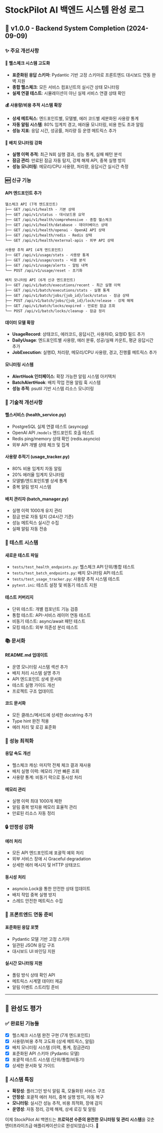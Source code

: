 # StockPilot AI 백엔드 시스템 완성 로그

## 🎉 v1.0.0 - Backend System Completion (2024-09-09)

### ✨ 주요 개선사항

#### 🏥 헬스체크 시스템 고도화
- **표준화된 응답 스키마**: Pydantic 기반 고정 스키마로 프론트엔드 대시보드 연동 완벽 지원
- **종합 헬스체크**: 모든 서비스 컴포넌트의 실시간 상태 모니터링
- **실제 연결 테스트**: 시뮬레이션이 아닌 실제 서비스 연결 상태 확인

#### 💰 사용량/비용 추적 시스템 확장
- **상세 메트릭스**: 엔드포인트별, 모델별, 에러 코드별 세분화된 사용량 통계
- **자동 알림 시스템**: 80% 임계치 경고, 에러율 모니터링, 비용 한도 초과 알림
- **성능 지표**: 응답 시간, 성공률, 처리량 등 운영 메트릭스 추가

#### 🔧 배치 모니터링 강화  
- **실행 이력 추적**: 최근 N회 실행 결과, 성능 통계, 실패 패턴 분석
- **잠금 관리**: 만료된 잠금 자동 탐지, 강제 해제 API, 중복 실행 방지
- **성능 모니터링**: 메모리/CPU 사용량, 처리량, 응답시간 실시간 측정

### 🆕 신규 기능

#### API 엔드포인트 추가
```
헬스체크 API (7개 엔드포인트)
├── GET /api/v1/health - 기본 상태
├── GET /api/v1/status - 대시보드용 요약  
├── GET /api/v1/health/comprehensive - 종합 헬스체크
├── GET /api/v1/health/database - 데이터베이스 상태
├── GET /api/v1/health/openai - OpenAI API 상태
├── GET /api/v1/health/redis - Redis 상태
└── GET /api/v1/health/external-apis - 외부 API 상태

사용량 추적 API (4개 엔드포인트)
├── GET /api/v1/usage/stats - 사용량 통계
├── GET /api/v1/usage/costs - 비용 분석
├── GET /api/v1/usage/alerts - 알림 내역
└── POST /api/v1/usage/reset - 초기화

배치 모니터링 API (6개 신규 엔드포인트)
├── GET /api/v1/batch/executions/recent - 최근 실행 이력
├── GET /api/v1/batch/executions/stats - 실행 통계
├── GET /api/v1/batch/jobs/{job_id}/lock/status - 잠금 상태
├── POST /api/v1/batch/jobs/{job_id}/lock/release - 강제 해제
├── GET /api/v1/batch/locks/expired - 만료된 잠금 조회
└── POST /api/v1/batch/locks/cleanup - 잠금 정리
```

#### 데이터 모델 확장
- **UsageRecord**: 상태코드, 에러코드, 응답시간, 사용자ID, 요청ID 필드 추가
- **DailyUsage**: 엔드포인트별 사용량, 에러 분류, 성공/실패 카운트, 평균 응답시간 추가
- **JobExecution**: 실행ID, 처리량, 메모리/CPU 사용량, 경고, 진행률 메트릭스 추가

#### 모니터링 시스템
- **AlertHook 인터페이스**: 확장 가능한 알림 시스템 아키텍처
- **BatchAlertHook**: 배치 작업 전용 알림 훅 시스템  
- **성능 추적**: psutil 기반 시스템 리소스 모니터링

### 🔧 기술적 개선사항

#### 헬스서비스 (health_service.py)
- PostgreSQL 실제 연결 테스트 (asyncpg)
- OpenAI API `/models` 엔드포인트 호출 테스트
- Redis ping/memory 상태 확인 (redis.asyncio)
- 외부 API 개별 상태 체크 및 집계

#### 사용량 추적기 (usage_tracker.py)  
- 80% 비용 임계치 자동 알림
- 20% 에러율 임계치 모니터링
- 모델별/엔드포인트별 상세 통계
- 중복 알림 방지 시스템

#### 배치 관리자 (batch_manager.py)
- 실행 이력 1000개 유지 관리
- 잠금 만료 자동 탐지 (24시간 기준)
- 성능 메트릭스 실시간 수집
- 실패 알림 자동 전송

### 🧪 테스트 시스템

#### 새로운 테스트 파일
- `tests/test_health_endpoints.py`: 헬스체크 API 단위/통합 테스트
- `tests/test_batch_endpoints.py`: 배치 모니터링 API 테스트
- `tests/test_usage_tracker.py`: 사용량 추적 시스템 테스트
- `pytest.ini`: 테스트 설정 및 비동기 테스트 지원

#### 테스트 커버리지
- 단위 테스트: 개별 컴포넌트 기능 검증
- 통합 테스트: API-서비스 레이어 연동 테스트
- 비동기 테스트: async/await 패턴 테스트
- 모킹 테스트: 외부 의존성 분리 테스트

### 📚 문서화

#### README.md 업데이트
- 운영 모니터링 시스템 섹션 추가
- 배치 처리 시스템 설명 추가
- API 엔드포인트 상세 문서화
- 테스트 실행 가이드 개선
- 프로젝트 구조 업데이트

#### 코드 문서화
- 모든 클래스/메서드에 상세한 docstring 추가
- Type hint 완전 적용
- 에러 처리 및 로깅 표준화

### 🚀 성능 최적화

#### 응답 속도 개선
- 헬스체크 캐싱: 마지막 전체 체크 결과 재사용
- 배치 실행 이력: 메모리 기반 빠른 조회
- 사용량 통계: 비동기 락으로 동시성 처리

#### 메모리 관리
- 실행 이력 최대 1000개 제한
- 알림 중복 방지용 메모리 효율적 관리
- 만료된 리소스 자동 정리

### 🔒 안정성 강화

#### 에러 처리
- 모든 API 엔드포인트에 포괄적 예외 처리
- 외부 서비스 장애 시 Graceful degradation
- 상세한 에러 메시지 및 HTTP 상태코드

#### 동시성 처리  
- asyncio.Lock을 통한 안전한 상태 업데이트
- 배치 작업 중복 실행 방지
- 스레드 안전한 메트릭스 수집

### 🎯 프론트엔드 연동 준비

#### 표준화된 응답 포맷
- Pydantic 모델 기반 고정 스키마
- 일관된 JSON 응답 구조
- 대시보드 UI 바인딩 지원

#### 실시간 모니터링 지원
- 폴링 방식 상태 확인 API
- 메트릭스 시계열 데이터 제공
- 알림 이벤트 스트리밍 준비

---

## 🎊 완성도 평가

### ✅ 완료된 기능들
- [x] 헬스체크 시스템 완전 구현 (7개 엔드포인트)
- [x] 사용량/비용 추적 고도화 (상세 메트릭스, 알림)  
- [x] 배치 모니터링 시스템 (이력, 통계, 잠금관리)
- [x] 표준화된 API 스키마 (Pydantic 모델)
- [x] 포괄적 테스트 시스템 (단위/통합/비동기)
- [x] 상세한 문서화 및 가이드

### 🎯 시스템 특징
- **확장성**: 플러그인 방식 알림 훅, 모듈화된 서비스 구조
- **안정성**: 포괄적 에러 처리, 중복 실행 방지, 자동 복구
- **모니터링**: 실시간 성능 추적, 비용 최적화, 장애 감지
- **운영성**: 자동 정리, 강제 해제, 상세 로깅 및 알림

이제 StockPilot AI 백엔드는 **프로덕션 수준의 완전한 모니터링 및 관리 시스템**을 갖춘 엔터프라이즈급 애플리케이션으로 완성되었습니다. 🚀